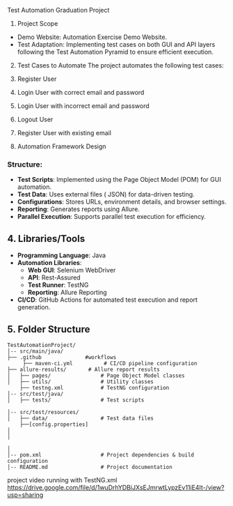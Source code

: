  Test Automation Graduation Project

 1. Project Scope
- Demo Website: Automation Exercise Demo Website.
- Test Adaptation: Implementing test cases on both GUI and API layers following the Test Automation Pyramid to ensure efficient execution.

 2. Test Cases to Automate
The project automates the following test cases:
1. Register User
2. Login User with correct email and password
3. Login User with incorrect email and password
4. Logout User
5. Register User with existing email

 3. Automation Framework Design
### **Structure:**
- **Test Scripts**: Implemented using the Page Object Model (POM) for GUI automation.
- **Test Data**: Uses external files ( JSON) for data-driven testing.
- **Configurations**: Stores URLs, environment details, and browser settings.
- **Reporting**: Generates reports using Allure.
- **Parallel Execution**: Supports parallel test execution for efficiency.

## 4. Libraries/Tools
- **Programming Language**: Java
- **Automation Libraries**:
    - **Web GUI**: Selenium WebDriver
    - **API**: Rest-Assured
    - **Test Runner**: TestNG
    - **Reporting**: Allure Reporting
- **CI/CD**: GitHub Actions for automated test execution and report generation.

## 5. Folder Structure
```
TestAutomationProject/
│-- src/main/java/
├── .github              #workflows
     ├── maven-ci.yml          # CI/CD pipeline configuration
├── allure-results/       # Allure report results
│   ├── pages/                # Page Object Model classes
│   ├── utils/                # Utility classes
    ├── testng.xml            # TestNG configuration
│-- src/test/java/
│   ├── tests/                # Test scripts

│-- src/test/resources/
│   ├── data/                 # Test data files
    ├──[config.properties]
│  
│   

│   
│-- pom.xml                   # Project dependencies & build configuration
│-- README.md                 # Project documentation
```

project video running with TestNG.xml
https://drive.google.com/file/d/1wuDrhYDBiJXsEJmrwtLypzEv11iE4It-/view?usp=sharing